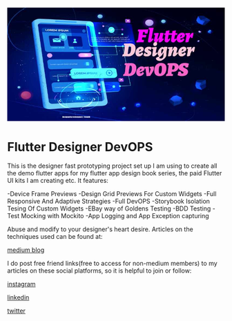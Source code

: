 ![image header](./media/image-header.jpg)

# Flutter Designer DevOPS

This is the designer fast prototyping project set up I am using to create all the demo flutter apps for my flutter app design book series, the paid Flutter UI kits I am creating etc. It features:

-Device Frame Previews
-Design Grid Previews For Custom Widgets
-Full Responsive And Adaptive Strategies
-Full DevOPS
-Storybook Isolation Tesing Of Custom Widgets
-EBay way of Goldens Testing
-BDD Testing
-Test Mocking with Mockito
-App Logging and App Exception capturing



Abuse and modify to your designer's heart desire. Articles on the techniques used can be found at:

[medium blog](https://fredgrott.medium.com)

I do post free friend links(free to access for non-medium members) to my articles on these social platforms, so it is helpful to join or follow:

[instagram](https://www.instagram.com/fredgrott/)

[linkedin](https://www.linkedin.com/in/fredgrottstartupfluttermobileappdesigner/)

[twitter](https://twitter.com/fredgrott)


